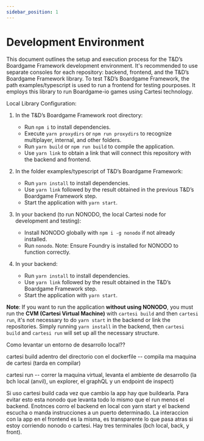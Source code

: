 ```yaml
---
sidebar_position: 1
---
```


# Development Environment

This document outlines the setup and execution process for the T&D’s Boardgame Framework development environment. It's recommended to use separate consoles for each repository: backend, frontend, and the T&D’s Boardgame Framework library.
To test T&D’s Boardgame Framework, the path examples/typescript is used to run a frontend for testing pourposes. It employs this library to run Boardgame-io games using Cartesi technology.

Local Library Configuration:

1. In the T&D’s Boardgame Framework root directory:

   - Run `npm i` to install dependencies.
   - Execute `yarn proxydirs` or `npm run proxydirs` to recognize multiplayer, internal, and other folders.
   - Run `yarn build` or `npm run build` to compile the application.
   - Use `yarn link` to obtain a link that will connect this repository with the backend and frontend.

2. In the folder examples/typescript of T&D’s Boardgame Framework:

   - Run `yarn install` to install dependencies.
   - Use `yarn link` followed by the result obtained in the previous T&D’s Boardgame Framework step.
   - Start the application with `yarn start`.

3. In your backend (to run NONODO, the local Cartesi node for development and testing):

   - Install NONODO globally with `npm i -g nonodo` if not already installed.
   - Run `nonodo`. Note: Ensure Foundry is installed for NONODO to function correctly.

4. In your backend:
   - Run `yarn install` to install dependencies.
   - Use `yarn link` followed by the result obtained in the T&D’s Boardgame Framework step.
   - Start the application with `yarn start`.

**Note**: If you want to run the application **without using NONODO**, you must run the **CVM (Cartesi Virtual Machine)** with `cartesi build` and then `cartesi run`, it's not necessary to do `yarn start` in the backend or link the repositories. Simply running `yarn install` in the backend, then `cartesi build` and `cartesi run` will set up all the necessary structure.

Como levantar un entorno de desarrollo local??

cartesi build adentro del directorio con el dockerfile -- compila ma maquina de cartesi (tarda en compilar)

cartesi run -- correr la maquina virtual, levanta el ambiente de desarrollo (la bch local (anvil), un explorer, el graphQL y un endpoint de inspect)

Si uso cartesi build cada vez que cambio la app hay que buildearla. Para evitar esto esta nonodo que levanta todo lo mismo que el run menos el backend. Enotnces corro el backend en local con yarn start y el backend escucha o manda instrucciones a un puerto determinado. La interaccion con la app en el frontend es la misma, es transparente lo que pasa atras si estoy corriendo nonodo o cartesi. Hay tres terminales (bch local, back, y front).
